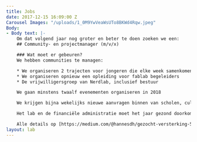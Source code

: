 ```yaml
---
title: Jobs
date: 2017-12-15 16:09:00 Z
Carousel Images: "/uploads/1_0M9YwVeaWsUTo8BKWd4Rqw.jpeg"
Body:
- Body text: |-
    Om dat volgend jaar nog groter en beter te doen zoeken we een:
    ## Community- en projectmanager (m/v/x)

    ### Wat moet er gebeuren?
    We hebben communities te managen:

    * We organiseren 2 trajecten voor jongeren die elke week samenkomen
    * We organiseren opnieuw een opleiding voor fablab begeleiders
    * De vrijwilligersgroep van Nerdlab, inclusief bestuur

    We gaan minstens twaalf evenementen organiseren in 2018

    We krijgen bijna wekelijks nieuwe aanvragen binnen van scholen, cultuurcentra en bedrijven. De vragen die uitgroeien tot een project moeten worden georganiseerd met freelancers of vrijwilligers.

    Het lab en de financiële administratie moet het jaar gezond doorkomen.

    Alle details op [https://medium.com/@hannesdh/gezocht-versterking-52ac175a606](https://medium.com/@hannesdh/gezocht-versterking-52ac175a606)
layout: lab
---
```


